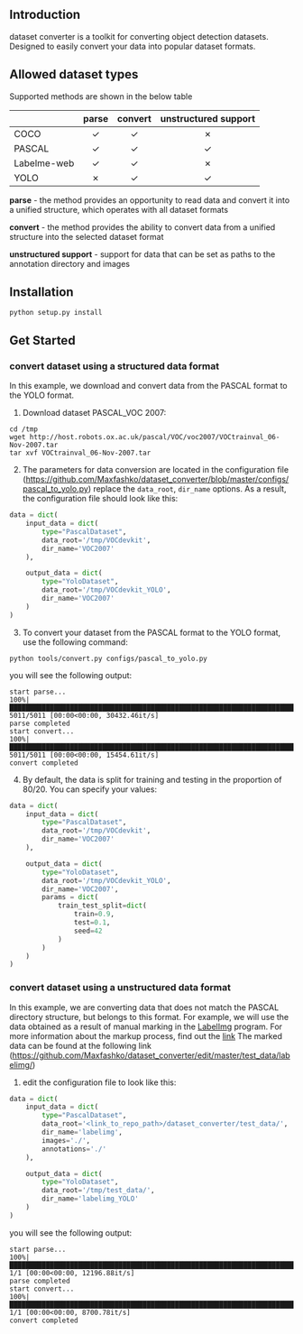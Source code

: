## Introduction

dataset converter is a toolkit for converting object detection datasets. Designed to easily convert your data into popular dataset formats.


## Allowed dataset types

Supported methods are shown in the below table

|                    | parse  | convert | unstructured support |
|--------------------|:------:|:-------:|:--------------------:|
| COCO               | ✓      | ✓       | ✗                    |
| PASCAL             | ✓      | ✓       | ✓                    |
| Labelme-web        | ✓      | ✓       | ✗                    |
| YOLO               | ✗      | ✓       | ✓                    |

**parse** - the method provides an opportunity to read data and convert it into a unified structure, which operates with all dataset formats

**convert** - the method provides the ability to convert data from a unified structure into the selected dataset format

**unstructured support** - support for data that can be set as paths to the annotation directory and images


## Installation

`python setup.py install`

## Get Started

### convert dataset using a structured data format
In this example, we download and convert data from the PASCAL format to the YOLO format.

1) Download dataset PASCAL_VOC 2007:

```shell
cd /tmp
wget http://host.robots.ox.ac.uk/pascal/VOC/voc2007/VOCtrainval_06-Nov-2007.tar
tar xvf VOCtrainval_06-Nov-2007.tar
```


2) The parameters for data conversion are located in the configuration file (https://github.com/Maxfashko/dataset_converter/blob/master/configs/pascal_to_yolo.py) replace the `data_root`, `dir_name` options. As a result, the configuration file should look like this:

```python
data = dict(
    input_data = dict(
        type="PascalDataset",
        data_root='/tmp/VOCdevkit',
        dir_name='VOC2007'
    ),

    output_data = dict(
        type="YoloDataset",
        data_root='/tmp/VOCdevkit_YOLO',
        dir_name='VOC2007'
    )
)
```


3) To convert your dataset from the PASCAL format to the YOLO format, use the following command:

```shell
python tools/convert.py configs/pascal_to_yolo.py
```

you will see the following output:

```shell
start parse...
100%|████████████████████████████████████████████████████████████████████████████████████████████| 5011/5011 [00:00<00:00, 30432.46it/s]
parse completed
start convert...
100%|█████████████████████████████████████████████████████████████████████████████████████████████| 5011/5011 [00:00<00:00, 15454.61it/s]
convert completed
```


4) By default, the data is split for training and testing in the proportion of 80/20. You can specify your values:

```python
data = dict(
    input_data = dict(
        type="PascalDataset",
        data_root='/tmp/VOCdevkit',
        dir_name='VOC2007'
    ),

    output_data = dict(
        type="YoloDataset",
        data_root='/tmp/VOCdevkit_YOLO',
        dir_name='VOC2007',
        params = dict(
            train_test_split=dict(
                train=0.9,
                test=0.1,
                seed=42
            )
        )
    )
)
```

### convert dataset using a unstructured data format

In this example, we are converting data that does not match the PASCAL directory structure, but belongs to this format. For example, we will use the data obtained as a result of manual marking in the [LabelImg](https://github.com/tzutalin/labelImg) program. For more information about the markup process, find out the [link](https://github.com/tzutalin/labelImg)
The marked data can be found at the following link (https://github.com/Maxfashko/dataset_converter/edit/master/test_data/labelimg/)


1) edit the configuration file to look like this:

```python
data = dict(
    input_data = dict(
        type="PascalDataset",
        data_root='<link_to_repo_path>/dataset_converter/test_data/',
        dir_name='labelimg',
        images='./',
        annotations='./'
    ),

    output_data = dict(
        type="YoloDataset",
        data_root='/tmp/test_data/',
        dir_name='labelimg_YOLO'
    )
)
```

you will see the following output:

```shell
start parse...
100%|███████████████████████████████████████████████████████████████████████████████████████████████████| 1/1 [00:00<00:00, 12196.88it/s]
parse completed
start convert...
100%|███████████████████████████████████████████████████████████████████████████████████████████████████| 1/1 [00:00<00:00, 8700.78it/s]
convert completed
```
